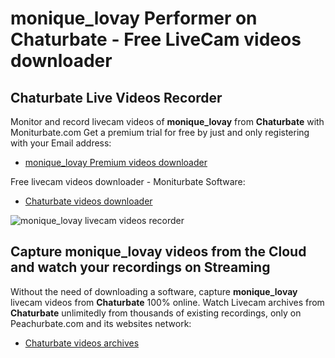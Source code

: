 # monique_lovay Performer on Chaturbate - Free LiveCam videos downloader

## Chaturbate Live Videos Recorder

Monitor and record livecam videos of **monique_lovay** from **Chaturbate** with Moniturbate.com
Get a premium trial for free by just and only registering with your Email address:
* [monique_lovay Premium videos downloader](https://moniturbate.com/request-demo-licence-key.html)

Free livecam videos downloader - Moniturbate Software:
* [Chaturbate videos downloader](https://moniturbate.com/moniturbate-download-software.html)

![monique_lovay livecam videos recorder](https://peachurnet.com/templates/moniturbate-software.png)


## Capture monique_lovay videos from the Cloud and watch your recordings on Streaming

Without the need of downloading a software, capture **monique_lovay** livecam videos from **Chaturbate** 100% online.
Watch Livecam archives from **Chaturbate** unlimitedly from thousands of existing recordings, only on Peachurbate.com and its websites network:
* [Chaturbate videos archives](https://peachurnet.com/)